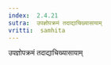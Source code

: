 ```yaml
---
index:  2.4.21
sutra:  उपज्ञोपक्रमं तदाद्याचिख्यासायाम्
vritti:  samhita 
---
```


उपज्ञोपक्रमं तदाद्याचिख्यासायाम्

